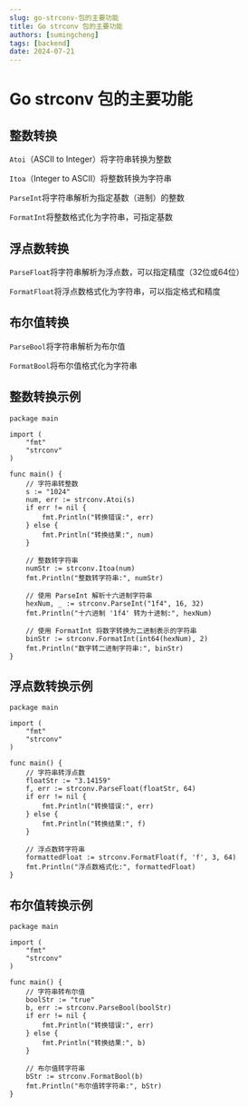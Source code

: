 ```yaml
---
slug: go-strconv-包的主要功能
title: Go strconv 包的主要功能
authors: [sumingcheng]
tags: [backend]
date: 2024-07-21
---
```


# Go strconv 包的主要功能



 

## 整数转换  

`Atoi`（ASCII to Integer）将字符串转换为整数

`Itoa`（Integer to ASCII）将整数转换为字符串

`ParseInt`将字符串解析为指定基数（进制）的整数

`FormatInt`将整数格式化为字符串，可指定基数

## 浮点数转换  

`ParseFloat`将字符串解析为浮点数，可以指定精度（32位或64位）

`FormatFloat`将浮点数格式化为字符串，可以指定格式和精度

## 布尔值转换  

`ParseBool`将字符串解析为布尔值

`FormatBool`将布尔值格式化为字符串

## 整数转换示例  
```
package main
​
import (
    "fmt"
    "strconv"
)
​
func main() {
    // 字符串转整数
    s := "1024"
    num, err := strconv.Atoi(s)
    if err != nil {
        fmt.Println("转换错误:", err)
    } else {
        fmt.Println("转换结果:", num)
    }
​
    // 整数转字符串
    numStr := strconv.Itoa(num)
    fmt.Println("整数转字符串:", numStr)
​
    // 使用 ParseInt 解析十六进制字符串
    hexNum, _ := strconv.ParseInt("1f4", 16, 32)
    fmt.Println("十六进制 '1f4' 转为十进制:", hexNum)
​
    // 使用 FormatInt 将数字转换为二进制表示的字符串
    binStr := strconv.FormatInt(int64(hexNum), 2)
    fmt.Println("数字转二进制字符串:", binStr)
}

```
## 浮点数转换示例  
```
package main
​
import (
    "fmt"
    "strconv"
)
​
func main() {
    // 字符串转浮点数
    floatStr := "3.14159"
    f, err := strconv.ParseFloat(floatStr, 64)
    if err != nil {
        fmt.Println("转换错误:", err)
    } else {
        fmt.Println("转换结果:", f)
    }
​
    // 浮点数转字符串
    formattedFloat := strconv.FormatFloat(f, 'f', 3, 64)
    fmt.Println("浮点数格式化:", formattedFloat)
}

```
## 布尔值转换示例  
```
package main
​
import (
    "fmt"
    "strconv"
)
​
func main() {
    // 字符串转布尔值
    boolStr := "true"
    b, err := strconv.ParseBool(boolStr)
    if err != nil {
        fmt.Println("转换错误:", err)
    } else {
        fmt.Println("转换结果:", b)
    }
​
    // 布尔值转字符串
    bStr := strconv.FormatBool(b)
    fmt.Println("布尔值转字符串:", bStr)
}

```